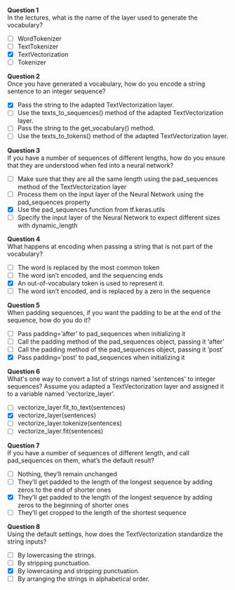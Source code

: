 **Question 1**<br>
In the lectures, what is the name of the layer used to generate the vocabulary?
- [ ] WordTokenizer
- [ ] TextTokenizer
- [x] TextVectorization
- [ ] Tokenizer

**Question 2**<br>
Once you have generated a vocabulary, how do you encode a string sentence to an integer sequence?
- [x] Pass the string to the adapted TextVectorization layer.
- [ ] Use the texts_to_sequences() method of the adapted TextVectorization layer.
- [ ] Pass the string to the get_vocabulary() method.
- [ ] Use the texts_to_tokens() method of the adapted TextVectorization layer.

**Question 3**<br>
If you have a number of sequences of different lengths, how do you ensure that they are understood when fed into a neural network?
- [ ] Make sure that they are all the same length using the pad_sequences method of the TextVectorization layer
- [ ] Process them on the input layer of the Neural Network using the pad_sequences property
- [x] Use the pad_sequences function from tf.keras.utils
- [ ] Specify the input layer of the Neural Network to expect different sizes with dynamic_length

**Question 4**<br>
What happens at encoding when passing a string that is not part of the vocabulary?
- [ ] The word is replaced by the most common token
- [ ] The word isn’t encoded, and the sequencing ends
- [x] An out-of-vocabulary token is used to represent it.
- [ ] The word isn’t encoded, and is replaced by a zero in the sequence

**Question 5**<br>
When padding sequences, if you want the padding to be at the end of the sequence, how do you do it?
- [ ] Pass padding=’after’ to pad_sequences when initializing it
- [ ] Call the padding method of the pad_sequences object, passing it ‘after’
- [ ] Call the padding method of the pad_sequences object, passing it ‘post’
- [x] Pass padding=’post’ to pad_sequences when initializing it

**Question 6**<br>
What's one way to convert a list of strings named 'sentences' to integer sequences? Assume you adapted a TextVectorization layer and assigned it to a variable named 'vectorize_layer'.
- [ ] vectorize_layer.fit_to_text(sentences)
- [x] vectorize_layer(sentences)
- [ ] vectorize_layer.tokenize(sentences)
- [ ] vectorize_layer.fit(sentences)

**Question 7**<br>
If you have a number of sequences of different length, and call pad_sequences on them, what’s the default result?
- [ ] Nothing, they’ll remain unchanged
- [ ] They’ll get padded to the length of the longest sequence by adding zeros to the end of shorter ones
- [x] They’ll get padded to the length of the longest sequence by adding zeros to the beginning of shorter ones
- [ ] They’ll get cropped to the length of the shortest sequence

**Question 8**<br>
Using the default settings, how does the TextVectorization standardize the string inputs?
- [ ] By lowercasing the strings.
- [ ] By stripping punctuation.
- [x] By lowercasing and stripping punctuation.
- [ ] By arranging the strings in alphabetical order.
